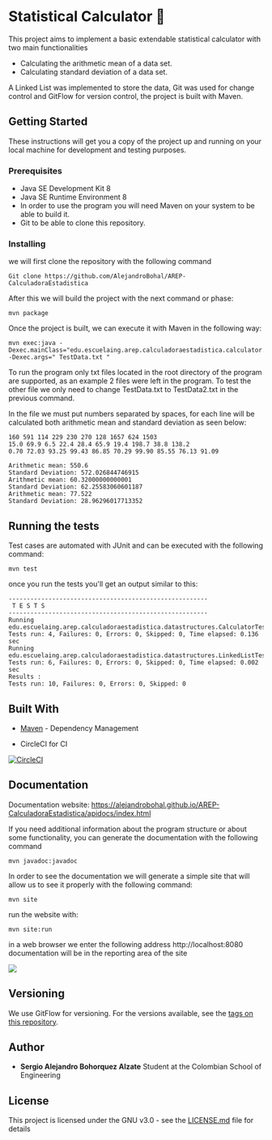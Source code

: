 # Statistical Calculator  :rocket:
This project aims to implement a basic extendable statistical calculator with two main functionalities 

 - Calculating the arithmetic mean of a data set.
 - Calculating standard deviation of a data set. 

A Linked List was implemented to store the data, Git was used for change control and GitFlow for version control, the project is built with Maven.

## Getting Started

These instructions will get you a copy of the project up and running on your local machine for development and testing purposes. 

### Prerequisites

- Java SE Development Kit 8
- Java SE Runtime Environment 8
- In order to use the program you will need Maven on your system to be able to build it.
- Git to be able to clone this repository. 


### Installing

we will first clone the repository with the following command

```
Git clone https://github.com/AlejandroBohal/AREP-CalculadoraEstadistica
```

After this we will build the project with the next command or phase:
```
mvn package
```
Once the project is built, we can execute it with Maven in the following way:
```
mvn exec:java -Dexec.mainClass="edu.escuelaing.arep.calculadoraestadistica.calculator.CalculatorDemo" -Dexec.args=" TestData.txt "
```
To run the program only txt files located in the root directory of the program are supported, as an example 2 files were left in the program. To test the other file we only need to change TestData.txt to TestData2.txt in the previous command.

In the file we must put numbers separated by spaces, for each line will be calculated both arithmetic mean and standard deviation as seen below:
```
160 591 114 229 230 270 128 1657 624 1503
15.0 69.9 6.5 22.4 28.4 65.9 19.4 198.7 38.8 138.2
0.70 72.03 93.25 99.43 86.85 70.29 99.90 85.55 76.13 91.09
```
```
Arithmetic mean: 550.6
Standard Deviation: 572.026844746915
Arithmetic mean: 60.32000000000001
Standard Deviation: 62.25583060601187
Arithmetic mean: 77.522
Standard Deviation: 28.96296017713352
```
## Running the tests

Test cases are automated with JUnit and can be executed with the following command:
```
mvn test
```
once you run the tests you'll get an output similar to this:
```
-------------------------------------------------------
 T E S T S
-------------------------------------------------------
Running edu.escuelaing.arep.calculadoraestadistica.datastructures.CalculatorTest
Tests run: 4, Failures: 0, Errors: 0, Skipped: 0, Time elapsed: 0.136 sec
Running edu.escuelaing.arep.calculadoraestadistica.datastructures.LinkedListTest
Tests run: 6, Failures: 0, Errors: 0, Skipped: 0, Time elapsed: 0.002 sec
Results :
Tests run: 10, Failures: 0, Errors: 0, Skipped: 0
```

## Built With

* [Maven](https://maven.apache.org/) - Dependency Management

* CircleCI for CI

[![CircleCI](https://circleci.com/gh/AlejandroBohal/AREP-CalculadoraEstadistica.svg?style=svg)](https://circleci.com/gh/AlejandroBohal/AREP-CalculadoraEstadistica)

## Documentation

Documentation website:
https://alejandrobohal.github.io/AREP-CalculadoraEstadistica/apidocs/index.html

If you need additional information about the program structure or about some functionality, you can generate the documentation with the following command
```
mvn javadoc:javadoc
```
In order to see the documentation we will generate a simple site that will allow us to see it properly with the following command:
```
mvn site
```
run the website with:
```
mvn site:run
```
in a web browser we enter the following address http://localhost:8080 
documentation will be in the reporting area of the site

![](https://i.ibb.co/tBLtQdJ/Javadoc.png)

## Versioning

We use GitFlow for versioning. For the versions available, see the [tags on this repository](https://github.com/AlejandroBohal/AREP-CalculadoraEstadistica/tags). 

## Author

* **Sergio Alejandro Bohorquez Alzate** 
Student at the Colombian School of Engineering

## License

This project is licensed under the GNU v3.0 - see the [LICENSE.md](LICENSE.md) file for details

